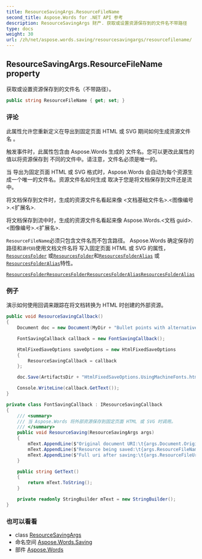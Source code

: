 ```yaml
---
title: ResourceSavingArgs.ResourceFileName
second_title: Aspose.Words for .NET API 参考
description: ResourceSavingArgs 财产. 获取或设置资源保存到的文件名不带路径
type: docs
weight: 30
url: /zh/net/aspose.words.saving/resourcesavingargs/resourcefilename/
---
```

## ResourceSavingArgs.ResourceFileName property

获取或设置资源保存到的文件名（不带路径）。

```csharp
public string ResourceFileName { get; set; }
```

### 评论

此属性允许您重新定义在导出到固定页面 HTML 或 SVG 期间如何生成资源文件名 。

触发事件时，此属性包含由 Aspose.Words 生成的 文件名。您可以更改此属性的值以将资源保存到 不同的文件中。请注意，文件名必须是唯一的。

当 导出为固定页面 HTML 或 SVG 格式时，Aspose.Words 会自动为每个资源生成一个唯一的文件名。资源文件名如何生成 取决于您是将文档保存到文件还是流中。

将文档保存到文件时，生成的资源文件名看起来像 &lt;文档基础文件名&gt;.&lt;图像编号&gt;.&lt;扩展名&gt;.

将文档保存到流中时，生成的资源文件名看起来像 Aspose.Words.&lt;文档 guid&gt;.&lt;图像编号&gt;.&lt;扩展名&gt;.

`ResourceFileName`必须只包含文件名而不包含路径。 Aspose.Words 确定保存的路径和`源代码`使用文档文件名将 写入固定页面 HTML 或 SVG 的属性，[`ResourcesFolder`](../../htmlfixedsaveoptions/resourcesfolder/) 或[`ResourcesFolder`](../../svgsaveoptions/resourcesfolder/)和[`ResourcesFolderAlias`](../../htmlfixedsaveoptions/resourcesfolderalias/) 或[`ResourcesFolderAlias`](../../svgsaveoptions/resourcesfolderalias/)特性。

[`ResourcesFolder`](../../htmlfixedsaveoptions/resourcesfolder/)[`ResourcesFolder`](../../svgsaveoptions/resourcesfolder/)[`ResourcesFolderAlias`](../../htmlfixedsaveoptions/resourcesfolderalias/)[`ResourcesFolderAlias`](../../svgsaveoptions/resourcesfolderalias/)

### 例子

演示如何使用回调来跟踪在将文档转换为 HTML 时创建的外部资源。

```csharp
public void ResourceSavingCallback()
{
    Document doc = new Document(MyDir + "Bullet points with alternative font.docx");

    FontSavingCallback callback = new FontSavingCallback();

    HtmlFixedSaveOptions saveOptions = new HtmlFixedSaveOptions
    {
        ResourceSavingCallback = callback
    };

    doc.Save(ArtifactsDir + "HtmlFixedSaveOptions.UsingMachineFonts.html", saveOptions);

    Console.WriteLine(callback.GetText());
}

private class FontSavingCallback : IResourceSavingCallback
{
    /// <summary>
    /// 当 Aspose.Words 将外部资源保存到固定页面 HTML 或 SVG 时调用。
    /// </summary>
    public void ResourceSaving(ResourceSavingArgs args)
    {
        mText.AppendLine($"Original document URI:\t{args.Document.OriginalFileName}");
        mText.AppendLine($"Resource being saved:\t{args.ResourceFileName}");
        mText.AppendLine($"Full uri after saving:\t{args.ResourceFileUri}\n");
    }

    public string GetText()
    {
        return mText.ToString();
    }

    private readonly StringBuilder mText = new StringBuilder();
}
```

### 也可以看看

* class [ResourceSavingArgs](../)
* 命名空间 [Aspose.Words.Saving](../../resourcesavingargs/)
* 部件 [Aspose.Words](../../../)


